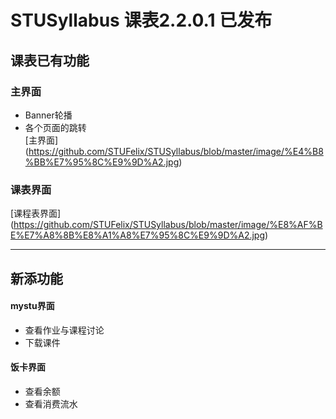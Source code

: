 # STUSyllabus  课表2.2.0.1 已发布 

## 课表已有功能  
### 主界面  
 - Banner轮播  
 - 各个页面的跳转  
[主界面] (https://github.com/STUFelix/STUSyllabus/blob/master/image/%E4%B8%BB%E7%95%8C%E9%9D%A2.jpg)
### 课表界面  
[课程表界面] (https://github.com/STUFelix/STUSyllabus/blob/master/image/%E8%AF%BE%E7%A8%8B%E8%A1%A8%E7%95%8C%E9%9D%A2.jpg)

  -----------------------------
## 新添功能  
#### mystu界面  
 - 查看作业与课程讨论  
 - 下载课件  
  
#### 饭卡界面  
 - 查看余额  
 - 查看消费流水  
  
  
